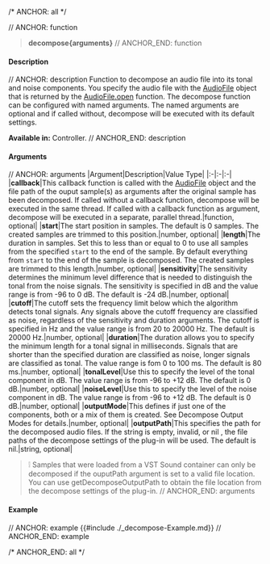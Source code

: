 /* ANCHOR: all */

// ANCHOR: function
>**decompose{arguments}**
// ANCHOR_END: function

#### Description

// ANCHOR: description
Function to decompose an audio file into its tonal and noise components. You specify the audio file with the [AudioFile](./Audio-File.md) object that is returned by the [AudioFile.open](./AudioFileopen.md) function. The decompose function can be configured with named arguments. The named arguments are optional and if called without, decompose will be executed with its default settings.

**Available in:** Controller.
// ANCHOR_END: description

#### Arguments

// ANCHOR: arguments
|Argument|Description|Value Type|
|:-|:-|:-|
|**callback**|This callback function is called with the [AudioFile](./Audio-File.md) object and the file path of the ouput sample(s) as arguments after the original sample has been decomposed. If called without a callback function, decompose will be executed in the same thread. If called with a callback function as argument, decompose will be executed in a separate, parallel thread.|function, optional|
|**start**|The start position in samples. The default is 0 samples. The created samples are trimmed to this position.|number, optional|
|**length**|The duration in samples. Set this to less than or equal to 0 to use all samples from the specified ``start`` to the end of the sample. By default everything from ``start`` to the end of the sample is decomposed. The created samples are trimmed to this length.|number, optional|
|**sensitivity**|The sensitivity determines the minimum level difference that is needed to distinguish the tonal from the noise signals. The sensitivity is specified in dB and the value range is from -96 to 0 dB. The default is -24 dB.|number, optional|
|**cutoff**|The cutoff sets the frequency limit below which the algorithm detects tonal signals. Any signals above the cutoff frequency are classified as noise, regardless of the sensitivity and duration arguments. The cutoff is specified in Hz and the value range is from 20 to 20000 Hz. The default is 20000 Hz.|number, optional|
|**duration**|The duration allows you to specify the minimum length for a tonal signal in milliseconds. Signals that are shorter than the specified duration are classified as noise, longer signals are classified as tonal. The value range is fom 0 to 100 ms. The default is 80 ms.|number, optional|
|**tonalLevel**|Use this to specify the level of the tonal component in dB. The value range is from -96 to +12 dB. The default is 0 dB.|number, optional|
|**noiseLevel**|Use this to specify the level of the noise component in dB. The value range is from -96 to +12 dB. The default is 0 dB.|number, optional|
|**outputMode**|This defines if just one of the components, both or a mix of them is created. See Decompose Output Modes for details.|number, optional|
|**outputPath**|This specifies the path for the decomposed audio files. If the string is empty, invalid, or nil , the file paths of the decompose settings of the plug-in will be used. The default is nil.|string, optional|

>&#10069; Samples that were loaded from a VST Sound container can only be decomposed if the ouputPath argument is set to a valid file location. You can use getDecomposeOutputPath to obtain the file location from the decompose settings of the plug-in.
// ANCHOR_END: arguments

#### Example

// ANCHOR: example
{{#include ./_decompose-Example.md}}
// ANCHOR_END: example

/* ANCHOR_END: all */